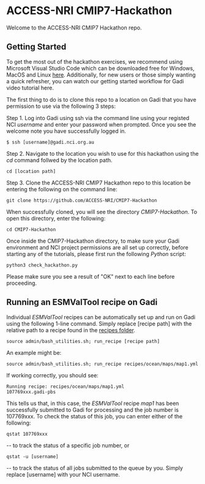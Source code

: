 # ACCESS-NRI CMIP7-Hackathon

Welcome to the ACCESS-NRI CMIP7 Hackathon repo.

## Getting Started

To get the most out of the hackathon exercises, we recommend using Microsoft Visual Studio Code which can be downloaded free for Windows, MacOS and Linux [here](https://code.visualstudio.com/). Additionally, for new users or those simply wanting a quick refresher, you can watch our getting started workflow for Gadi video tutorial here.

The first thing to do is to clone this repo to a location on Gadi that you have permission to use via the following 3 steps: 

Step 1. Log into Gadi using ssh via the command line using your registed NCI *username* and enter your password when prompted. Once you see the welcome note you have successfully logged in. 
```
$ ssh [username]@gadi.nci.org.au
``` 
Step 2. Navigate to the location you wish to use for this hackathon using the *cd* command follwed by the location path.
```
cd [location path]
```
Step 3. Clone the ACCESS-NRI CMIP7 Hackathon repo to this location be entering the following on the command line:
```
git clone https://github.com/ACCESS-NRI/CMIP7-Hackathon
```
When successfully cloned, you will see the directory *CMIP7-Hackathon*. To open this directory, enter the following:
```
cd CMIP7-Hackathon
```
Once inside the CMIP7-Hackathon directory, to make sure your Gadi environment and NCI project permissions are all set up correctly, before starting any of the tutorials, please first run the following *Python* script:

```
python3 check_hackathon.py
```
Please make sure you see a result of "OK" next to each line before proceeding.


## Running an ESMValTool recipe on Gadi

Individual *ESMValTool* recipes can be automatically set up and run on Gadi using the following 1-line command. Simply replace [recipe path] with the relative path to a recipe found in the [recipes folder](https://github.com/ACCESS-NRI/CMIP7-Hackathon/tree/main/recipes).

```
source admin/bash_utilities.sh; run_recipe [recipe path]
```

An example might be:

```
source admin/bash_utilities.sh; run_recipe recipes/ocean/maps/map1.yml
```

If working correctly, you should see:
```
Running recipe: recipes/ocean/maps/map1.yml
107769xxx.gadi-pbs
```
This tells us that, in this case, the *ESMValTool* recipe *map1* has been successfully submitted to Gadi for processing and the job number is 107769xxx. 
To check the status of this job, you can enter either of the following:
```
qstat 107769xxx
```
-- to track the status of a specific job number, or
```
qstat -u [username]
```
-- to track the status of all jobs submitted to the queue by you. Simply replace [username] with your NCI username.
